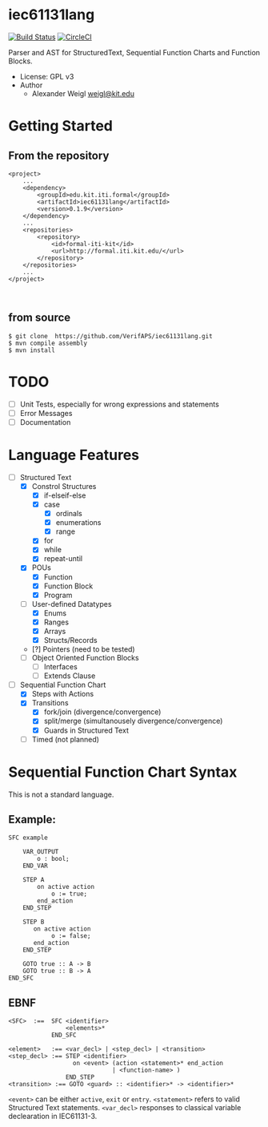 # iec61131lang

[![Build Status](https://travis-ci.org/VerifAPS/iec61131lang.svg?branch=master)](https://travis-ci.org/VerifAPS/iec61131lang)
[![CircleCI](https://circleci.com/gh/VerifAPS/iec61131lang.svg?style=svg)](https://circleci.com/gh/VerifAPS/iec61131lang)

Parser and AST for StructuredText, Sequential Function Charts and Function Blocks.


* License: GPL v3
* Author
  * Alexander Weigl <weigl@kit.edu>

# Getting Started

## From the repository

```
<project>
    ...
    <dependency>
        <groupId>edu.kit.iti.formal</groupId>
        <artifactId>iec61131lang</artifactId>
        <version>0.1.9</version>
    </dependency>
    ...
    <repositories>
        <repository>
            <id>formal-iti-kit</id>
            <url>http://formal.iti.kit.edu/</url>
        </repository>
    </repositories>
    ... 
</project>



```

## from source

```
$ git clone  https://github.com/VerifAPS/iec61131lang.git
$ mvn compile assembly
$ mvn install
```


# TODO

* [ ] Unit Tests, especially for wrong expressions and statements
* [ ] Error Messages
* [ ] Documentation

# Language Features

* [ ] Structured Text
  * [x] Constrol Structures
    * [x] if-elseif-else
    * [x] case
      * [x] ordinals
      * [x] enumerations
      * [x] range
    * [x] for
    * [x] while
    * [x] repeat-until
  * [x] POUs
    * [x] Function
    * [x] Function Block
    * [x] Program
  * [ ] User-defined Datatypes
    * [x] Enums
    * [x] Ranges
    * [x] Arrays
    * [x] Structs/Records
  * [?] Pointers (need to be tested)
  * [ ] Object Oriented Function Blocks
    * [ ] Interfaces
    * [ ] Extends Clause
* [ ] Sequential Function Chart
  * [x] Steps with Actions
  * [x] Transitions
    * [x] fork/join (divergence/convergence)
    * [x] split/merge (simultanousely divergence/convergence)
    * [x] Guards in Structured Text
  * [ ] Timed (not planned)

# Sequential Function Chart Syntax

This is not a standard language.


## Example:

```
SFC example

    VAR_OUTPUT
        o : bool;
    END_VAR

    STEP A
        on active action
            o := true;
        end_action
    END_STEP

    STEP B
       on active action
            o := false;
       end_action
    END_STEP

    GOTO true :: A -> B
    GOTO true :: B -> A
END_SFC
```

## EBNF

```
<SFC>  :==  SFC <identifier>
                <elements>*
            END_SFC

<element>   :== <var_decl> | <step_decl> | <transition>
<step_decl> :== STEP <identifier>
                  on <event> (action <statement>* end_action
                             | <function-name> )
                END_STEP
<transition> :== GOTO <guard> :: <identifier>* -> <identifier>*
```

`<event>` can be either `active`, `exit` or `entry`. `<statement>` refers to
valid Structured Text statements. `<var_decl>` responses to classical variable
declearation in IEC61131-3.

